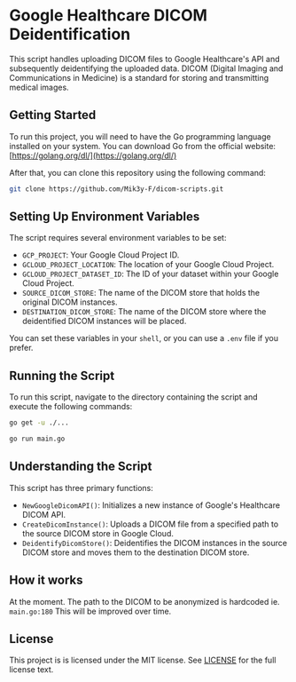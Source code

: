 # Google Healthcare DICOM Deidentification

This script handles uploading DICOM files to Google Healthcare's API and subsequently deidentifying the uploaded data. DICOM (Digital Imaging and Communications in Medicine) is a standard for storing and transmitting medical images.

## Getting Started

To run this project, you will need to have the Go programming language installed on your system. You can download Go from the official website: [https://golang.org/dl/](https://golang.org/dl/)

After that, you can clone this repository using the following command:

```bash
git clone https://github.com/Mik3y-F/dicom-scripts.git
```

## Setting Up Environment Variables

The script requires several environment variables to be set:

- `GCP_PROJECT`: Your Google Cloud Project ID.
- `GCLOUD_PROJECT_LOCATION`: The location of your Google Cloud Project.
- `GCLOUD_PROJECT_DATASET_ID`: The ID of your dataset within your Google Cloud Project.
- `SOURCE_DICOM_STORE`: The name of the DICOM store that holds the original DICOM instances.
- `DESTINATION_DICOM_STORE`: The name of the DICOM store where the deidentified DICOM instances will be placed.

You can set these variables in your `shell`, or you can use a `.env` file if you prefer.

## Running the Script

To run this script, navigate to the directory containing the script and execute the following commands:

```bash
go get -u ./...
```

```bash
go run main.go
```

## Understanding the Script

This script has three primary functions:

- `NewGoogleDicomAPI()`: Initializes a new instance of Google's Healthcare DICOM API.
- `CreateDicomInstance()`: Uploads a DICOM file from a specified path to the source DICOM store in Google Cloud.
- `DeidentifyDicomStore()`: Deidentifies the DICOM instances in the source DICOM store and moves them to the destination DICOM store.

## How it works

At the moment. The path to the DICOM to be anonymized is hardcoded ie. `main.go:180` This will be improved over time.

## License

This project is is licensed under the MIT license. See [LICENSE](LICENSE) for the full license text.
